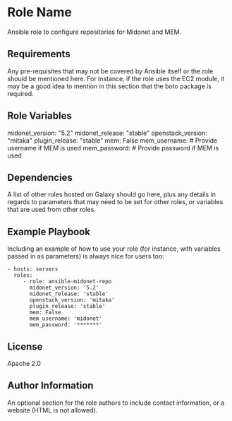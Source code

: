 Role Name
=========

Ansible role to configure repositories for Midonet and MEM.

Requirements
------------

Any pre-requisites that may not be covered by Ansible itself or the role should be mentioned here. For instance, if the role uses the EC2 module, it may be a good idea to mention in this section that the boto package is required.

Role Variables
--------------

midonet_version: "5.2"
midonet_release: "stable"
openstack_version: "mitaka"
plugin_release: "stable"
mem: False
mem_username: # Provide username if MEM is used
mem_password: # Provide password if MEM is used

Dependencies
------------

A list of other roles hosted on Galaxy should go here, plus any details in regards to parameters that may need to be set for other roles, or variables that are used from other roles.

Example Playbook
----------------

Including an example of how to use your role (for instance, with variables passed in as parameters) is always nice for users too:

    - hosts: servers
      roles:
         - role: ansible-midonet-repo
           midonet_version: '5.2'
           midonet_release: 'stable'
           openstack_version: 'mitaka'
           plugin_release: 'stable'
           mem: False
           mem_username: 'midonet'
           mem_password: '*******'

License
-------

Apache 2.0

Author Information
------------------

An optional section for the role authors to include contact information, or a website (HTML is not allowed).

